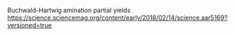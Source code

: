 Buchwald-Hartwig amination partial yields
https://science.sciencemag.org/content/early/2018/02/14/science.aar5169?versioned=true
